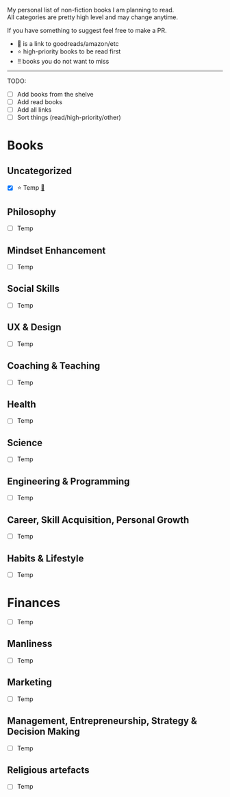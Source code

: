 My personal list of non-fiction books I am planning to read.  
All categories are pretty high level and may change anytime.

If you have something to suggest feel free to make a PR.

- 📖 is a link to goodreads/amazon/etc
- ⭐️ high-priority books to be read first
- ‼️ books you do not want to miss

----

TODO: 

- [ ] Add books from the shelve
- [ ] Add read books 
- [ ] Add all links
- [ ] Sort things (read/high-priority/other)

# Books

## Uncategorized 
- [x] ⭐ Temp [📖](./)

## Philosophy
- [ ] Temp

## Mindset Enhancement
- [ ] Temp

## Social Skills
- [ ] Temp

## UX & Design
- [ ] Temp

## Coaching & Teaching
- [ ] Temp

## Health
- [ ] Temp

## Science
- [ ] Temp

## Engineering & Programming
- [ ] Temp
 
## Career, Skill Acquisition, Personal Growth
- [ ] Temp

## Habits & Lifestyle
- [ ] Temp

# Finances
- [ ] Temp

## Manliness
- [ ] Temp 

## Marketing
- [ ] Temp

## Management, Entrepreneurship, Strategy & Decision Making
- [ ] Temp

## Religious artefacts
- [ ] Temp
